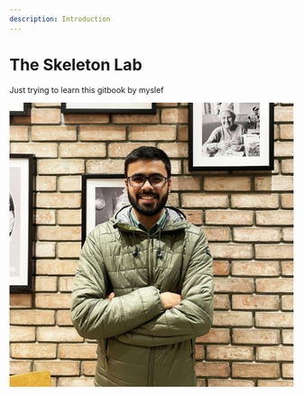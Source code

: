 ```yaml
---
description: Introduction
---
```


# The Skeleton Lab

Just trying to learn this gitbook by myslef

![](<.gitbook/assets/square (1).jpg>)


